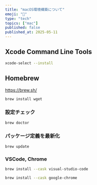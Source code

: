```yaml
---
title: "macOS環境構築について"
emoji: "🍎"
type: "tech"
topics: ["mac"]
published: false
published_at: 2025-05-11
---
```


## Xcode Command Line Tools

```zsh
xcode-select --install
```

## Homebrew

https://brew.sh/

```zsh
brew install wget
```

### 設定チェック

```zsh
brew doctor
```

### パッケージ定義を最新化

```zsh
brew update
```

### VSCode, Chrome

```zsh
brew install --cask visual-studio-code
```

```zsh
brew install --cask google-chrome
```
